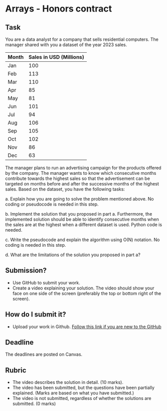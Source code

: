 # Arrays - Honors contract

## Task

You are a data analyst for a company that sells residential computers. The manager shared with you a dataset of the year 2023 sales.

| **Month** | **Sales in USD (Millions)** |
| --------- | --------------------------- |
| Jan       | 100                         |
| Feb       | 113                         |
| Mar       | 110                         |
| Apr       | 85                          |
| May       | 81                          |
| Jun       | 101                         |
| Jul       | 94                          |
| Aug       | 106                         |
| Sep       | 105                         |
| Oct       | 102                         |
| Nov       | 86                          |
| Dec       | 63                          |

The manager plans to run an advertising campaign for the products offered by the company. The manager wants to know which consecutive months contribute towards the highest sales so that the advertisement can be targeted on months before and after the successive months of the highest sales. Based on the dataset, you have the following tasks:

a. Explain how you are going to solve the problem mentioned above. No coding or pseudocode is needed in this step. 

b. Implement the solution that you proposed in part a. Furthermore, the implemented solution should be able to identify consecutive months when the sales are at the highest when a different dataset is used. Python code is needed. 

c. Write the pseudocode and explain the algorithm using O(N) notation. No coding is needed in this step. 

d. What are the limitations of the solution you proposed in part a? 

## Submission? 

- Use GitHub to submit your work.
- Create a video explaining your solution. The video should show your face on one side of the screen (preferably the top or bottom right of the screen). 

## How do I submit it?

- Upload your work in Github. [Follow this link if you are new to the GitHub](https://sdccd-edu.zoom.us/rec/share/SVvlngcEn-7CaNI8FvwEVJ5ulLp4sxpqN9hnCYvXeHHcls2e0TBlU47uATNklUf-.yX4fsJjsU2nuLGeX?startTime=1725121532000)

## Deadline

The deadlines are posted on Canvas.

## Rubric

- The video describes the solution in detail. (10 marks). 
- The video has been submitted, but the questions have been partially explained. (Marks are based on what you have submitted.)
- The video is not submitted, regardless of whether the solutions are submitted. (0 marks)
